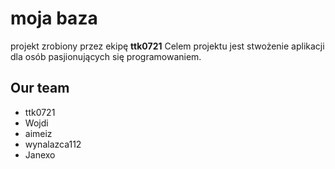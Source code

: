 # moja baza
projekt zrobiony przez ekipę **ttk0721**
Celem projektu jest stwożenie aplikacji dla osób pasjionujących się programowaniem.



## Our team
- ttk0721
- Wojdi
- aimeiz
- wynalazca112
- Janexo

